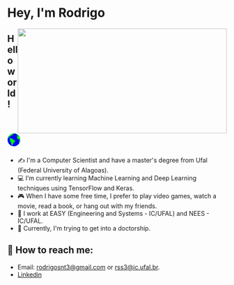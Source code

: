 # Hey, I'm Rodrigo

<img align="right" src="./assets/giphy.gif" width="480" height="240" frameBorder="0" class="giphy-embed" allowFullScreen></img>


## Hello world! <img src="assets/Earth.gif" width="30px">

- ✍ I'm a Computer Scientist and have a master's degree from Ufal (Federal University of Alagoas).
- :computer: I’m currently learning Machine Learning and Deep Learning techniques using TensorFlow and Keras.
- :video_game: When I have some free time, I prefer to play video games, watch a movie, read a book, or hang out with my friends.
- :construction_worker: I work at EASY (Engineering and Systems - IC/UFAL) and NEES - IC/UFAL.
- :pencil: Currently, I'm trying to get into a doctorship.



## :mag_right: How to reach me: 

- Email: rodrigosnt3@gmail.com or rss3@ic.ufal.br.
- [Linkedin](https://www.linkedin.com/in/rodrigo-santos-da-silva-175538175/)
